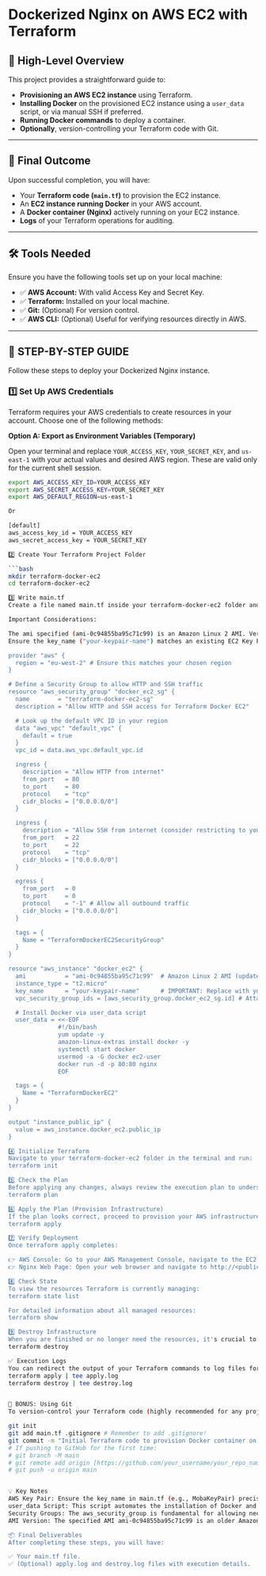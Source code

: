 # Dockerized Nginx on AWS EC2 with Terraform

## 🌟 High-Level Overview

This project provides a straightforward guide to:

* **Provisioning an AWS EC2 instance** using Terraform.
* **Installing Docker** on the provisioned EC2 instance using a `user_data` script, or via manual SSH if preferred.
* **Running Docker commands** to deploy a container.
* **Optionally**, version-controlling your Terraform code with Git.

---

## 🚀 Final Outcome

Upon successful completion, you will have:

* Your **Terraform code (`main.tf`)** to provision the EC2 instance.
* An **EC2 instance running Docker** in your AWS account.
* A **Docker container (Nginx)** actively running on your EC2 instance.
* **Logs** of your Terraform operations for auditing.

---

## 🛠️ Tools Needed

Ensure you have the following tools set up on your local machine:

* ✅ **AWS Account:** With valid Access Key and Secret Key.
* ✅ **Terraform:** Installed on your local machine.
* ✅ **Git:** (Optional) For version control.
* ✅ **AWS CLI:** (Optional) Useful for verifying resources directly in AWS.

---

## 📝 STEP-BY-STEP GUIDE

Follow these steps to deploy your Dockerized Nginx instance.

### 1️⃣ Set Up AWS Credentials

Terraform requires your AWS credentials to create resources in your account. Choose one of the following methods:

**Option A: Export as Environment Variables (Temporary)**

Open your terminal and replace `YOUR_ACCESS_KEY`, `YOUR_SECRET_KEY`, and `us-east-1` with your actual values and desired AWS region. These are valid only for the current shell session.

```bash
export AWS_ACCESS_KEY_ID=YOUR_ACCESS_KEY
export AWS_SECRET_ACCESS_KEY=YOUR_SECRET_KEY
export AWS_DEFAULT_REGION=us-east-1

Or

[default]
aws_access_key_id = YOUR_ACCESS_KEY
aws_secret_access_key = YOUR_SECRET_KEY

2️⃣ Create Your Terraform Project Folder

```bash
mkdir terraform-docker-ec2
cd terraform-docker-ec2

3️⃣ Write main.tf
Create a file named main.tf inside your terraform-docker-ec2 folder and paste the following content.

Important Considerations:

The ami specified (ami-0c94855ba95c71c99) is an Amazon Linux 2 AMI. Verify its availability in eu-west-2 or update to a more recent Amazon Linux 2 AMI if needed.
Ensure the key_name ("your-keypair-name") matches an existing EC2 Key Pair in your AWS account within the eu-west-2 region. If it doesn't exist, Terraform will fail.

provider "aws" {
  region = "eu-west-2" # Ensure this matches your chosen region
}

# Define a Security Group to allow HTTP and SSH traffic
resource "aws_security_group" "docker_ec2_sg" {
  name        = "terraform-docker-ec2-sg"
  description = "Allow HTTP and SSH access for Terraform Docker EC2"

  # Look up the default VPC ID in your region
  data "aws_vpc" "default_vpc" {
    default = true
  }
  vpc_id = data.aws_vpc.default_vpc.id

  ingress {
    description = "Allow HTTP from internet"
    from_port   = 80
    to_port     = 80
    protocol    = "tcp"
    cidr_blocks = ["0.0.0.0/0"]
  }

  ingress {
    description = "Allow SSH from internet (consider restricting to your IP)"
    from_port   = 22
    to_port     = 22
    protocol    = "tcp"
    cidr_blocks = ["0.0.0.0/0"]
  }

  egress {
    from_port   = 0
    to_port     = 0
    protocol    = "-1" # Allow all outbound traffic
    cidr_blocks = ["0.0.0.0/0"]
  }

  tags = {
    Name = "TerraformDockerEC2SecurityGroup"
  }
}

resource "aws_instance" "docker_ec2" {
  ami           = "ami-0c94855ba95c71c99"  # Amazon Linux 2 AMI (update as per your region)
  instance_type = "t2.micro"
  key_name      = "your-keypair-name"      # IMPORTANT: Replace with your actual key pair name
  vpc_security_group_ids = [aws_security_group.docker_ec2_sg.id] # Attach the security group

  # Install Docker via user_data script
  user_data = <<-EOF
              #!/bin/bash
              yum update -y
              amazon-linux-extras install docker -y
              systemctl start docker
              usermod -a -G docker ec2-user
              docker run -d -p 80:80 nginx
              EOF

  tags = {
    Name = "TerraformDockerEC2"
  }
}

output "instance_public_ip" {
  value = aws_instance.docker_ec2.public_ip
}

4️⃣ Initialize Terraform
Navigate to your terraform-docker-ec2 folder in the terminal and run:
terraform init

5️⃣ Check the Plan
Before applying any changes, always review the execution plan to understand what Terraform will do:
terraform plan

6️⃣ Apply the Plan (Provision Infrastructure)
If the plan looks correct, proceed to provision your AWS infrastructure:
terraform apply

7️⃣ Verify Deployment
Once terraform apply completes:

👉 AWS Console: Go to your AWS Management Console, navigate to the EC2 service, and check your running instances. You should see an instance named TerraformDockerEC2.
👉 Nginx Web Page: Open your web browser and navigate to http://<public-ip>. You should see the Nginx welcome page, confirming that Docker is running and Nginx is accessible.

8️⃣ Check State
To view the resources Terraform is currently managing:
terraform state list

For detailed information about all managed resources:
terraform show

9️⃣ Destroy Infrastructure
When you are finished or no longer need the resources, it's crucial to clean them up to avoid incurring AWS costs:
terraform destroy

✅ Execution Logs
You can redirect the output of your Terraform commands to log files for easy review:
terraform apply | tee apply.log
terraform destroy | tee destroy.log


🌟 BONUS: Using Git
To version-control your Terraform code (highly recommended for any project):

git init
git add main.tf .gitignore # Remember to add .gitignore!
git commit -m "Initial Terraform code to provision Docker container on EC2"
# If pushing to GitHub for the first time:
# git branch -M main
# git remote add origin [https://github.com/your_username/your_repo_name.git](https://github.com/your_username/your_repo_name.git)
# git push -u origin main


💡 Key Notes
AWS Key Pair: Ensure the key_name in main.tf (e.g., MobaKeyPair) precisely matches an existing EC2 key pair in your eu-west-2 region. This is vital for SSH access.
user_data Script: This script automates the installation of Docker and the Nginx container upon instance boot.
Security Groups: The aws_security_group is fundamental for allowing necessary network access (HTTP on 80, SSH on 22). For production, consider restricting SSH access (currently 0.0.0.0/0) to specific trusted IP addresses for enhanced security.
AMI Version: The specified AMI ami-0c94855ba95c71c99 is an older Amazon Linux 2 AMI. For new deployments, it's often a good practice to use a data "aws_ami" block to dynamically fetch the latest Amazon Linux 2 AMI for your region, making your configuration more robust to future AMI updates.

📦 Final Deliverables
After completing these steps, you will have:

✅ Your main.tf file.
✅ (Optional) apply.log and destroy.log files with execution details.
